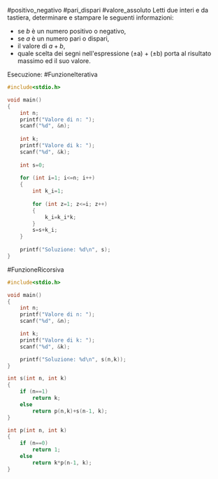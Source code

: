 #positivo_negativo #pari_dispari #valore_assoluto 
Letti due interi e da tastiera, determinare e stampare le seguenti informazioni:
- se $b$ è un numero positivo o negativo,
- se $a$ è un numero pari o dispari,
- il valore di $a+b$,
- quale scelta dei segni nell'espressione ($\pm$a) + ($\pm$b) porta al risultato massimo ed il suo valore.

Esecuzione:
#FunzioneIterativa 
```c
#include<stdio.h>

void main()
{
    int n;
    printf("Valore di n: ");
    scanf("%d", &n);
    
    int k;
    printf("Valore di k: ");
    scanf("%d", &k);
    
    int s=0;
    
    for (int i=1; i<=n; i++)
    {
        int k_i=1;
        
        for (int z=1; z<=i; z++)
        {
            k_i=k_i*k;
        } 
        s=s+k_i;
    }
    
    printf("Soluzione: %d\n", s);
}
```

#FunzioneRicorsiva 
```c
#include<stdio.h>

void main()
{
    int n;
    printf("Valore di n: ");
    scanf("%d", &n);

    int k;
    printf("Valore di k: ");
    scanf("%d", &k);

    printf("Soluzione: %d\n", s(n,k));
}

int s(int n, int k)
{
    if (n==1)
        return k;
    else
        return p(n,k)+s(n-1, k);
}

int p(int n, int k)
{
    if (n==0)
        return 1;
    else
        return k*p(n-1, k);
}
```
